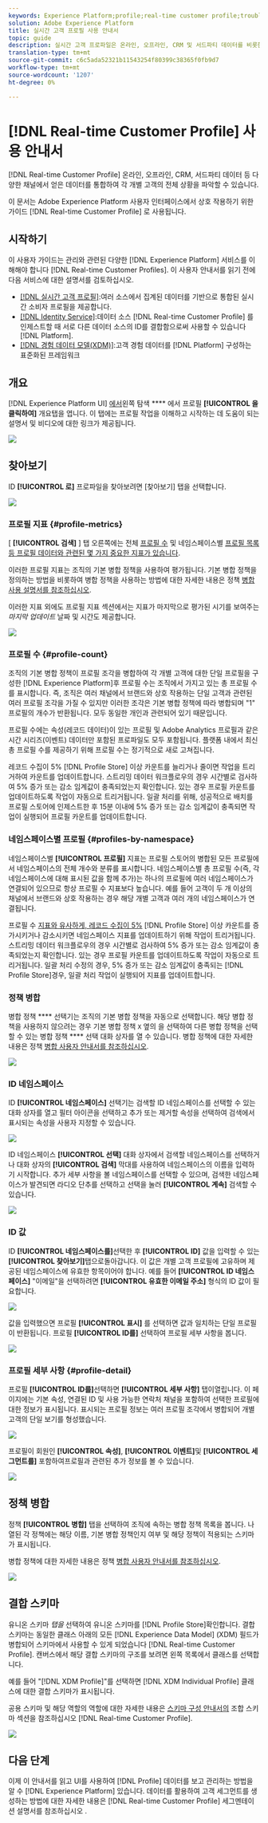 ```yaml
---
keywords: Experience Platform;profile;real-time customer profile;troubleshooting;API;unified profile;Unified Profile;unified;Profile;rtcp;enable profile;Enable profile
solution: Adobe Experience Platform
title: 실시간 고객 프로필 사용 안내서
topic: guide
description: 실시간 고객 프로파일은 온라인, 오프라인, CRM 및 서드파티 데이터를 비롯한 다양한 채널의 데이터를 취합하여 각 개별 고객에 대한 전체적인 관점을 생성합니다. 이 문서는 Adobe Experience Platform 사용자 인터페이스에서 실시간 고객 프로필과 상호 작용하기 위한 가이드 역할을 합니다.
translation-type: tm+mt
source-git-commit: c6c5ada52321b11543254f80399c38365f0fb9d7
workflow-type: tm+mt
source-wordcount: '1207'
ht-degree: 0%

---
```



# [!DNL Real-time Customer Profile] 사용 안내서

[!DNL Real-time Customer Profile] 온라인, 오프라인, CRM, 서드파티 데이터 등 다양한 채널에서 얻은 데이터를 통합하여 각 개별 고객의 전체 상황을 파악할 수 있습니다.

이 문서는 Adobe Experience Platform 사용자 인터페이스에서 상호 작용하기 위한 가이드 [!DNL Real-time Customer Profile] 로 사용됩니다.

## 시작하기

이 사용자 가이드는 관리와 관련된 다양한 [!DNL Experience Platform] 서비스를 이해해야 합니다 [!DNL Real-time Customer Profiles]. 이 사용자 안내서를 읽기 전에 다음 서비스에 대한 설명서를 검토하십시오.

* [[!DNL 실시간 고객 프로필]](../home.md):여러 소스에서 집계된 데이터를 기반으로 통합된 실시간 소비자 프로필을 제공합니다.
* [[!DNL Identity Service]](../../identity-service/home.md):데이터 소스 [!DNL Real-time Customer Profile] 를 인제스트할 때 서로 다른 데이터 소스의 ID를 결합함으로써 사용할 수 있습니다 [!DNL Platform].
* [[!DNL 경험 데이터 모델(XDM)]](../../xdm/home.md):고객 경험 데이터를 [!DNL Platform] 구성하는 표준화된 프레임워크

## 개요

[!DNL Experience Platform UI] [에서](http://platform.adobe.com)왼쪽 탐색 **** 에서 프로필 **[!UICONTROL 을 클릭하여]** 개요탭을 엽니다. 이 탭에는 프로필 작업을 이해하고 시작하는 데 도움이 되는 설명서 및 비디오에 대한 링크가 제공됩니다.

![](../images/user-guide/profiles-overview.png)

## 찾아보기

ID **[!UICONTROL 로]** 프로파일을 찾아보려면 [찾아보기] 탭을 선택합니다.

![](../images/user-guide/profiles-browse.png)

### 프로필 지표 {#profile-metrics}

[ **[!UICONTROL 검색]** ] 탭 오른쪽에는 전체 [프로필 수](#profile-count) 및 네임스페이스별 [프로필 목록 등 프로필 데이터와 관련된 몇 가지 중요한 지표가 있습니다](#profiles-by-namespace).

이러한 프로필 지표는 조직의 기본 병합 정책을 사용하여 평가됩니다. 기본 병합 정책을 정의하는 방법을 비롯하여 병합 정책을 사용하는 방법에 대한 자세한 내용은 정책 [병합 사용 설명서를 참조하십시오](merge-policies.md).

이러한 지표 외에도 프로필 지표 섹션에서는 지표가 마지막으로 평가된 시기를 보여주는 *마지막 업데이트* 날짜 및 시간도 제공합니다.

![](../images/user-guide/profiles-profile-metrics.png)

### 프로필 수 {#profile-count}

조직의 기본 병합 정책이 프로필 조각을 병합하여 각 개별 고객에 대한 단일 프로필을 구성한 [!DNL Experience Platform]후 프로필 수는 조직에서 가지고 있는 총 프로필 수를 표시합니다. 즉, 조직은 여러 채널에서 브랜드와 상호 작용하는 단일 고객과 관련된 여러 프로필 조각을 가질 수 있지만 이러한 조각은 기본 병합 정책에 따라 병합되며 &quot;1&quot; 프로필의 개수가 반환됩니다. 모두 동일한 개인과 관련되어 있기 때문입니다.

프로필 수에는 속성(레코드 데이터)이 있는 프로필 및 Adobe Analytics 프로필과 같은 시간 시리즈(이벤트) 데이터만 포함된 프로파일도 모두 포함됩니다. 플랫폼 내에서 최신 총 프로필 수를 제공하기 위해 프로필 수는 정기적으로 새로 고쳐집니다.

레코드 수집이 5% [!DNL Profile Store] 이상 카운트를 늘리거나 줄이면 작업을 트리거하여 카운트를 업데이트합니다. 스트리밍 데이터 워크플로우의 경우 시간별로 검사하여 5% 증가 또는 감소 임계값이 충족되었는지 확인합니다. 있는 경우 프로필 카운트를 업데이트하도록 작업이 자동으로 트리거됩니다. 일괄 처리를 위해, 성공적으로 배치를 프로필 스토어에 인제스트한 후 15분 이내에 5% 증가 또는 감소 임계값이 충족되면 작업이 실행되어 프로필 카운트를 업데이트합니다.

### 네임스페이스별 프로필 {#profiles-by-namespace}

네임스페이스별 **[!UICONTROL 프로필]** 지표는 프로필 스토어의 병합된 모든 프로필에서 네임스페이스의 전체 개수와 분류를 표시합니다. 네임스페이스별 총 프로필 수(즉, 각 네임스페이스에 대해 표시된 값을 함께 추가)는 하나의 프로필에 여러 네임스페이스가 연결되어 있으므로 항상 프로필 수 지표보다 높습니다. 예를 들어 고객이 두 개 이상의 채널에서 브랜드와 상호 작용하는 경우 해당 개별 고객과 여러 개의 네임스페이스가 연결됩니다.

프로필 수 [지표와 유사하게, 레코드 수집이 5%](#profile-count) [!DNL Profile Store] 이상 카운트를 증가시키거나 감소시키면 네임스페이스 지표를 업데이트하기 위해 작업이 트리거됩니다. 스트리밍 데이터 워크플로우의 경우 시간별로 검사하여 5% 증가 또는 감소 임계값이 충족되었는지 확인합니다. 있는 경우 프로필 카운트를 업데이트하도록 작업이 자동으로 트리거됩니다. 일괄 처리 수정의 경우, 5% 증가 또는 감소 임계값이 충족되는 [!DNL Profile Store]경우, 일괄 처리 작업이 실행되어 지표를 업데이트합니다.

### 정책 병합

병합 정책 **** 선택기는 조직의 기본 병합 정책을 자동으로 선택합니다. 해당 병합 정책을 사용하지 않으려는 경우 기본 병합 정책 `X` 옆의 을 선택하여 다른 병합 정책을 선택할 수 있는 병합 정책 **** 선택 대화 상자를 열 수 있습니다. 병합 정책에 대한 자세한 내용은 정책 [병합 사용자 안내서를 참조하십시오](merge-policies.md).

![](../images/user-guide/profiles-search-merge-policy.png)

### ID 네임스페이스

ID **[!UICONTROL 네임스페이스]** 선택기는 검색할 ID 네임스페이스를 선택할 수 있는 대화 상자를 열고 필터 아이콘을 선택하고 추가 또는 제거할 속성을 선택하여 검색에서 표시되는 속성을 사용자 지정할 수 있습니다.

![](../images/user-guide/profiles-search-filter.png)

ID 네임스페이스 **[!UICONTROL 선택]** 대화 상자에서 검색할 네임스페이스를 선택하거나 대화 상자의 **[!UICONTROL 검색]** 막대를 사용하여 네임스페이스의 이름을 입력하기 시작합니다. 추가 세부 사항을 볼 네임스페이스를 선택할 수 있으며, 검색한 네임스페이스가 발견되면 라디오 단추를 선택하고 선택을 눌러 **[!UICONTROL 계속]** 검색할 수 있습니다.

![](../images/user-guide/profiles-select-identity-namespace.png)

### ID 값

ID **[!UICONTROL 네임스페이스를]**&#x200B;선택한 후 **[!UICONTROL ID]** 값을 입력할 수 있는 **[!UICONTROL 찾아보기]**&#x200B;탭으로돌아갑니다. 이 값은 개별 고객 프로필에 고유하며 제공된 네임스페이스에 유효한 항목이어야 합니다. 예를 들어 **[!UICONTROL ID 네임스페이스]** &quot;이메일&quot;을 선택하려면 **[!UICONTROL 유효한 이메일 주소]** 형식의 ID 값이 필요합니다.

![](../images/user-guide/profiles-show-profile.png)

값을 입력했으면 프로필 **[!UICONTROL 표시]** 를 선택하면 값과 일치하는 단일 프로필이 반환됩니다. 프로필 **[!UICONTROL ID를]** 선택하여 프로필 세부 사항을 봅니다.

![](../images/user-guide/profiles-display-profile.png)

### 프로필 세부 사항 {#profile-detail}

프로필 **[!UICONTROL ID를]**&#x200B;선택하면 **[!UICONTROL 세부 사항]** 탭이열립니다. 이 페이지에는 기본 속성, 연결된 ID 및 사용 가능한 연락처 채널을 포함하여 선택한 프로필에 대한 정보가 표시됩니다. 표시되는 프로필 정보는 여러 프로필 조각에서 병합되어 개별 고객의 단일 보기를 형성했습니다.

![](../images/user-guide/profiles-profile-detail.png)

프로필이 회원인 **[!UICONTROL 속성]**, **[!UICONTROL 이벤트]**&#x200B;및 **[!UICONTROL 세그먼트를]** 포함하여프로필과 관련된 추가 정보를 볼 수 있습니다.

![](../images/user-guide/profiles-attributes-events-segments.png)

## 정책 병합

정책 **[!UICONTROL 병합]** 탭을 선택하여 조직에 속하는 병합 정책 목록을 봅니다. 나열된 각 정책에는 해당 이름, 기본 병합 정책인지 여부 및 해당 정책이 적용되는 스키마가 표시됩니다.

병합 정책에 대한 자세한 내용은 정책 [병합 사용자 안내서를 참조하십시오](merge-policies.md).

![](../images/user-guide/profiles-merge-policies.png)

## 결합 스키마

유니온 스키마 *탭을* 선택하여 유니온 스키마를 [!DNL Profile Store]확인합니다. 결합 스키마는 동일한 클래스 아래의 모든 [!DNL Experience Data Model] (XDM) 필드가 병합되어 스키마에서 사용할 수 있게 되었습니다 [!DNL Real-time Customer Profile]. 캔버스에서 해당 결합 스키마의 구조를 보려면 왼쪽 목록에서 클래스를 선택합니다.

예를 들어 &quot;[!DNL XDM Profile]&quot;를 선택하면 [!DNL XDM Individual Profile] 클래스에 대한 결합 스키마가 표시됩니다.

공용 스키마 및 해당 역할의 역할에 대한 자세한 내용은 [스키마 구성 안내서의](../../xdm/schema/composition.md) 조합 스키마 섹션을 참조하십시오 [!DNL Real-time Customer Profile].

![](../images/user-guide/profiles-union-schema.png)

## 다음 단계

이제 이 안내서를 읽고 UI를 사용하여 [!DNL Profile] 데이터를 보고 관리하는 방법을 알 수 [!DNL Experience Platform] 있습니다. 데이터를 활용하여 고객 세그먼트를 생성하는 방법에 대한 자세한 내용은 [!DNL Real-time Customer Profile] 세그멘테이션 설명서를 참조하십시오 [](../../segmentation/home.md).